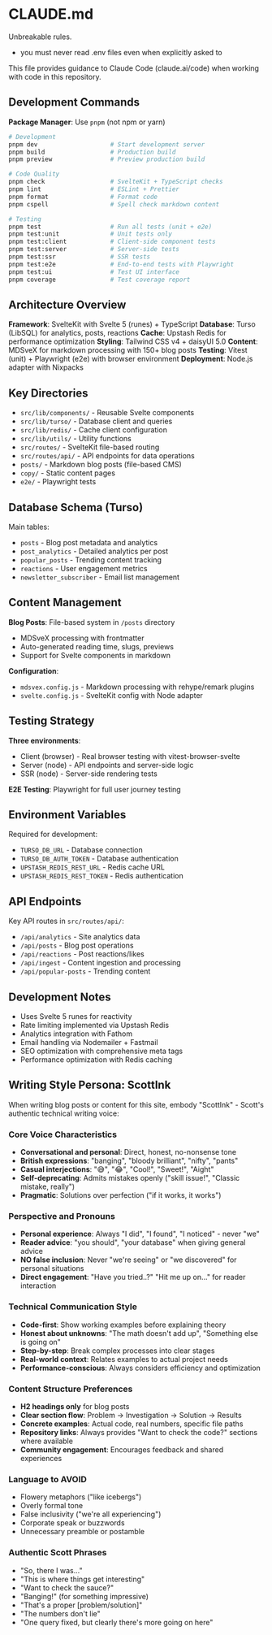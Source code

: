 # CLAUDE.md

<!-- cspell:ignore Nixpacks postamble -->

Unbreakable rules.

- you must never read .env files even when explicitly asked to

This file provides guidance to Claude Code (claude.ai/code) when
working with code in this repository.

## Development Commands

**Package Manager**: Use `pnpm` (not npm or yarn)

```bash
# Development
pnpm dev                    # Start development server
pnpm build                  # Production build
pnpm preview                # Preview production build

# Code Quality
pnpm check                  # SvelteKit + TypeScript checks
pnpm lint                   # ESLint + Prettier
pnpm format                 # Format code
pnpm cspell                 # Spell check markdown content

# Testing
pnpm test                   # Run all tests (unit + e2e)
pnpm test:unit              # Unit tests only
pnpm test:client            # Client-side component tests
pnpm test:server            # Server-side tests
pnpm test:ssr               # SSR tests
pnpm test:e2e               # End-to-end tests with Playwright
pnpm test:ui                # Test UI interface
pnpm coverage               # Test coverage report
```

## Architecture Overview

**Framework**: SvelteKit with Svelte 5 (runes) + TypeScript
**Database**: Turso (LibSQL) for analytics, posts, reactions
**Cache**: Upstash Redis for performance optimization **Styling**:
Tailwind CSS v4 + daisyUI 5.0 **Content**: MDSveX for markdown
processing with 150+ blog posts **Testing**: Vitest (unit) +
Playwright (e2e) with browser environment **Deployment**: Node.js
adapter with Nixpacks

## Key Directories

- `src/lib/components/` - Reusable Svelte components
- `src/lib/turso/` - Database client and queries
- `src/lib/redis/` - Cache client configuration
- `src/lib/utils/` - Utility functions
- `src/routes/` - SvelteKit file-based routing
- `src/routes/api/` - API endpoints for data operations
- `posts/` - Markdown blog posts (file-based CMS)
- `copy/` - Static content pages
- `e2e/` - Playwright tests

## Database Schema (Turso)

Main tables:

- `posts` - Blog post metadata and analytics
- `post_analytics` - Detailed analytics per post
- `popular_posts` - Trending content tracking
- `reactions` - User engagement metrics
- `newsletter_subscriber` - Email list management

## Content Management

**Blog Posts**: File-based system in `/posts` directory

- MDSveX processing with frontmatter
- Auto-generated reading time, slugs, previews
- Support for Svelte components in markdown

**Configuration**:

- `mdsvex.config.js` - Markdown processing with rehype/remark plugins
- `svelte.config.js` - SvelteKit config with Node adapter

## Testing Strategy

**Three environments**:

- Client (browser) - Real browser testing with vitest-browser-svelte
- Server (node) - API endpoints and server-side logic
- SSR (node) - Server-side rendering tests

**E2E Testing**: Playwright for full user journey testing

## Environment Variables

Required for development:

- `TURSO_DB_URL` - Database connection
- `TURSO_DB_AUTH_TOKEN` - Database authentication
- `UPSTASH_REDIS_REST_URL` - Redis cache URL
- `UPSTASH_REDIS_REST_TOKEN` - Redis authentication

## API Endpoints

Key API routes in `src/routes/api/`:

- `/api/analytics` - Site analytics data
- `/api/posts` - Blog post operations
- `/api/reactions` - Post reactions/likes
- `/api/ingest` - Content ingestion and processing
- `/api/popular-posts` - Trending content

## Development Notes

- Uses Svelte 5 runes for reactivity
- Rate limiting implemented via Upstash Redis
- Analytics integration with Fathom
- Email handling via Nodemailer + Fastmail
- SEO optimization with comprehensive meta tags
- Performance optimization with Redis caching

## Writing Style Persona: ScottInk

When writing blog posts or content for this site, embody "ScottInk" -
Scott's authentic technical writing voice:

### Core Voice Characteristics

- **Conversational and personal**: Direct, honest, no-nonsense tone
- **British expressions**: "banging", "bloody brilliant", "nifty",
  "pants"
- **Casual interjections**: "😅", "😂", "Cool!", "Sweet!", "Aight"
- **Self-deprecating**: Admits mistakes openly ("skill issue!",
  "Classic mistake, really")
- **Pragmatic**: Solutions over perfection ("if it works, it works")

### Perspective and Pronouns

- **Personal experience**: Always "I did", "I found", "I noticed" -
  never "we"
- **Reader advice**: "you should", "your database" when giving general
  advice
- **NO false inclusion**: Never "we're seeing" or "we discovered" for
  personal situations
- **Direct engagement**: "Have you tried..?" "Hit me up on..." for
  reader interaction

### Technical Communication Style

- **Code-first**: Show working examples before explaining theory
- **Honest about unknowns**: "The math doesn't add up", "Something
  else is going on"
- **Step-by-step**: Break complex processes into clear stages
- **Real-world context**: Relates examples to actual project needs
- **Performance-conscious**: Always considers efficiency and
  optimization

### Content Structure Preferences

- **H2 headings only** for blog posts
- **Clear section flow**: Problem → Investigation → Solution → Results
- **Concrete examples**: Actual code, real numbers, specific file
  paths
- **Repository links**: Always provides "Want to check the code?"
  sections where available
- **Community engagement**: Encourages feedback and shared experiences

### Language to AVOID

- Flowery metaphors ("like icebergs")
- Overly formal tone
- False inclusivity ("we're all experiencing")
- Corporate speak or buzzwords
- Unnecessary preamble or postamble

### Authentic Scott Phrases

- "So, there I was..."
- "This is where things get interesting"
- "Want to check the sauce?"
- "Banging!" (for something impressive)
- "That's a proper [problem/solution]"
- "The numbers don't lie"
- "One query fixed, but clearly there's more going on here"
